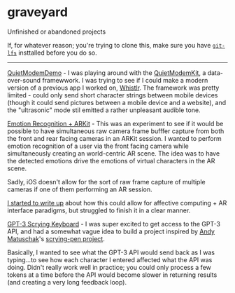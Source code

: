 # graveyard
Unfinished or abandoned projects


If, for whatever reason; you're trying to clone this, make sure you have [`git-lfs`](https://git-lfs.github.com/) insttalled before you do so. 

--------------------------------------------------------------------------------------------------------------------------------------------------------------------

[QuietModemDemo](https://github.com/narner/graveyard/tree/master/QuietModem-Demo) - I was playing around with the [QuietModemKit](https://github.com/quiet/QuietModemKit), a data-over-sound framewwork. I was trying to see if I could make a modern version of a previous app I worked on, 
[Whistlr](https://nickarner.com/projects_and_work/whistlr/). The framework was pretty limited - could only send short character strings between mobile devices 
(though it could send pictures between a mobile device and a website), and the "ultrasonic" mode stil emitted a rather unpleasant audible tone. 

[Emotion Recognition + ARKit](https://github.com/narner/graveyard/tree/master/EmotionRecognition%2BARKit%20Demo) - This was an experiment to see if it would be
possible to have simultaneous raw camera frame bufffer capture from both the front and rear facing cameras in an ARKit session. I wanted to perform emotion 
recognition of a user via the front facing camera while simultaneously creating an world-centric AR scene. The idea was to have the detected emotions drive 
the emotions of virtual characters in the AR scene.

Sadly, iOS doesn't allow for the sort of raw frame capture of multiple cameras if one of them performing an AR session. 

[I started to write up](https://github.com/narner/graveyard/tree/master/Affective%20Computing%20and%20ARKit%20Apps%20(Blog%20Post%20Draft)) about how this could 
allow for affective computing + AR interface paradigms, but struggled to finish it in a clear manner. 


[GPT-3 Scrying Keyboard](https://github.com/narner/graveyard/tree/master/GPT-3_ScryingKeyboard) - I was super excited to get access to the GPT-3 API, and had a 
somewhat vague idea to build a project inspired by [Andy Matuschak](https://twitter.com/andy_matuschak)'s [scrying-pen project](https://github.com/andymatuschak/scrying-pen).

Basically, I wanted to see what the GPT-3 API would send back as I was typing...to see how each character I entered affected what the API was doing. Didn't really
work well in practice; you could only process a few tokens at a time before the API would become slower in returning results (and creating a very long feedback 
loop). 
